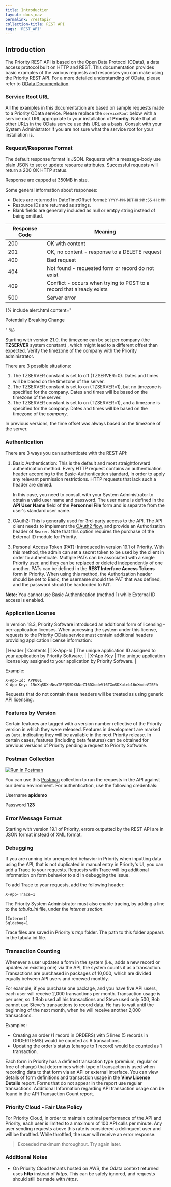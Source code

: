 ```yaml
---
title: Introduction
layout: docs_nav
permalink: /restapi/
collection-title: REST API
tags: 'REST_API'
---
```

<style type="text/css">
    
    ul {
        list-style-type: disc;
    }
</style>

<a name="Introduction"></a>

## Introduction

The Priority REST API is based on the Open Data Protocol (OData), a data access protocol built on HTTP and REST. This documentation provides basic examples of the various requests and responses you can make using the Priority REST API. For a more detailed understanding of OData, please refer to [OData Documentation](http://www.odata.org/documentation/).

<a class="anchor-link" name="Service_Root_URL"></a>
### Service Root URL

All the examples in this documentation are based on sample requests made to a Priority OData service. Please replace the <code>serviceRoot</code> below with a service root URL appropriate to your installation of **Priority**. Note that all other URLs in the OData service use this URL as a basis.
Consult with your System Administrator if you are not sure what the service root for your installation is.

### Request/Response Format

The default response format is JSON. Requests with a message-body use plain JSON to set or update resource attributes. 
Successful requests will return a 200 OK HTTP status.

Response are capped at 350MB in size.

Some general information about responses:

* Dates are returned in DateTimeOffset format: <code>YYYY-MM-DDTHH:MM:SS+HH:MM </code>
* Resource IDs are returned as strings.
* Blank fields are generally included as null or emtpy string instead of being omitted.

| Response Code | Meaning |
|---------------|-------------|
| 200 | OK with content |
| 201 | OK, no content - response to a DELETE request
| 400 | Bad request |
| 404 | Not found - requested form or record do not exist |
| 409 | Conflict - occurs when trying to POST to a record that already exists |
| 500 | Server error |

<a class="anchor-link" name="Timezone"></a>

{% include alert.html content="<p>Potentially Breaking Change</p>" %}

  Starting with version 21.0, the timezone can be set per company (the **TZSERVER** system constant) , which might lead to a different offset than expected. Verify the timezone of the company with the Priority administrator.

  There are 3 possible situations:

  1. The TZSERVER constant is set to off (TZSERVER=0). Dates and times will be based on the timezone of the server.
  2. The TZSERVER constant is set to on (TZSERVER=1), but no timezone is specified for the company. Dates and times will be based on the timezone of the server.
  3. The TZSERVER constant is set to on (TZSERVER=1), and a timezone is specified for the company. Dates and times will be based on the timezone of the *company*.

  In previous versions, the time offset was always based on the timezone of the server.

<a class="anchor-link" name="Authentication"></a>
### Authentication

There are 3 ways you can authenticate with the REST API:

1.  Basic Authentication: This is the default and most straightforward authentication method. Every HTTP request contains an authentication header according to the Basic-Authentication standard, in order to apply any relevant permission restrictions. HTTP requests that lack such a header are denied.
  
    In this case, you need to consult with your System Administrator to obtain a valid user name and password. The user name is defined in the **API User Name** field of the **Personnel File** form and is separate from the user's standard user name. 

1. OAuth2: This is generally used for 3rd-party access to the API. The API client needs to implement the [OAuth2 flow](https://www.digitalocean.com/community/tutorials/an-introduction-to-oauth-2), and provide an Authorization header of `Bearer`. Note that this option requires the purchase of the External ID module for Priority.

2. Personal Access Token (PAT): Introduced in version 19.1 of Priority. With this method, the admin can set a secret token to be used by the client in order to authenticate. Multiple PATs can be associated with a single Priority user, and they can be replaced or deleted independently of one another. PATs can be defined in the **REST Interface Access Tokens** form in Priority. When using this method, the Authorization header should be set to Basic, the username should the PAT that was defined, and the password should be hardcoded to `PAT`.

**Note:** You cannot use Basic Authentication (method 1) while External ID access is enabled.


<a class="anchor-link" name="Application_License"></a>
### Application License

In version 18.3, Priority Software introduced an additional form of licensing - per-application licenses. When accessing the system under this license, requests to the Priority OData service must contain additional headers providing application license information:

| Header | Contents |
| X-App-Id | The unique application ID assigned to your application by Priority Software. |
| X-App-Key | The unique application license key assigned to your application by Priority Software. |

Example:
```
X-App-Id: APP001
X-App-Key: 15nXqSDXnNeaIEFQSSDXkNeZ16DXodeV16TXmSDXoteb16nXmdeVISEh
```

Requests that do not contain these headers will be treated as using generic API licensing.


<a class="anchor-link" name="Features_by_Version"></a>
###  Features by Version  ###
Certain features are tagged with a version number reflective of the Priority version in which they were released. Features in development are marked as `Beta`, indicating they will be available in the next Priority release. 
In certain cases, features (including beta features) can be obtained for previous versions of Priority pending a request to Priority Software.

### Postman Collection
[![Run in Postman](https://run.pstmn.io/button.svg)](https://app.getpostman.com/run-collection/3ff6b2a738857d25c712?action=collection%2Fimport)

You can use this [Postman](https://www.getpostman.com/) collection to run the requests in the API against our demo environment. For authentication, use the following credentials:

Username **apidemo**

Password **123**

### Error Message Format

Starting with version 19.1 of Priority, errors outputted by the REST API are in JSON format instead of XML format. 

### Debugging

If you are running into unexpected behavior in Priority when inputting data using the API, that is not duplicated in manual entry in Priority's UI, you can add a Trace to your requests. Requests with Trace will log additional information on form behavior to aid in debugging the issue.

To add Trace to your requests, add the following header:

<code>X-App-Trace=1</code>

The Priority System Administrator must also enable tracing, by adding a line to the *tabula.ini* file, under the *internet section*:

```
[Internet]
Sqldebug=1
```

Trace files are saved in Priority's *tmp* folder. The path to this folder appears in the tabula.ini file.

### Transaction Counting

Whenever a user updates a form in the system (i.e., adds a new record or updates an existing one) via the API, the system counts it as a transaction. Transactions are purchased in packages of 10,000, which are divided equally between API users and renewed monthly. 

For example, if you purchase one package, and you have five API users, each user will receive 2,000 transactions per month. Transaction usage is per user, so if Bob used all his transactions and Steve used only 500, Bob cannot use Steve's transactions to record data. He has to wait until the beginning of the next month, when he will receive another 2,000 transactions.

Examples:

- Creating an order (1 record in ORDERS) with 5 lines (5 records in ORDERITEMS) would be counted as 6 transactions.
- Updating the order's status (change to 1 record) would be counted as 1 transaction.

Each form in Priority has a defined transaction type (premium, regular or free of charge) that
determines which type of transaction is used when recording data to that form via an API or external
interface. You can view details of form definitions and transaction usage in the **View License Details** report. Forms that do not appear in the report use regular transactions. Additional
Information regarding API transaction usage can be found in the API Transaction Count
report. 

### Priority Cloud - Fair Use Policy

For Priority Cloud, in order to maintain optimal performance of the API and Priority, each user is limited to a maximum of 100 API calls per minute. Any user sending requests above this rate is considered a delinquent user and will be throttled. While throttled, the user will receive an error response:

> Exceeded maximum thoroughput. Try again later.

### Additional Notes

- On Priority Cloud tenants hosted on AWS, the Odata context returned uses **http** instead of *https*. This can be safely ignored, and requests should still be made with *https*.
